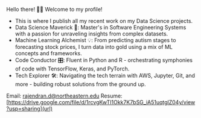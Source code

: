 Hello there! 👋🏻 Welcome to my profile!
* This is where I publish all my recent work on my Data Science projects.
* Data Science Maverick 🚀: Master's in Software Engineering Systems with a passion for unraveling insights from complex datasets.
* Machine Learning Alchemist 💡: From predicting autism stages to forecasting stock prices, I turn data into gold using a mix of ML concepts and frameworks.
* Code Conductor 🎛️: Fluent in Python and R - orchestrating symphonies of code with TensorFlow, Keras, and PyTorch.
* Tech Explorer 🛠️: Navigating the tech terrain with AWS, Jupyter, Git, and more - building robust solutions from the ground up.

Email: [rajendran.d@northeastern.edu](url)
Resume: [https://drive.google.com/file/d/1rcvgKwTI1Okk7K7bSG_iA51uqtglZ04y/view?usp=sharing](url)
